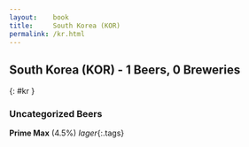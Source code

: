 ```yaml
---
layout:    book
title:     South Korea (KOR)
permalink: /kr.html
---
```


## South Korea (KOR) - 1 Beers, 0 Breweries
{: #kr }




### Uncategorized Beers

**Prime Max** (4.5%) _lager_{:.tags} 



 
